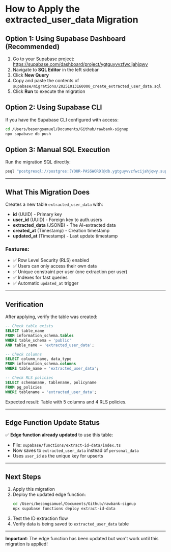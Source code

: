 # How to Apply the extracted_user_data Migration

## Option 1: Using Supabase Dashboard (Recommended)

1. Go to your Supabase project: https://supabase.com/dashboard/project/ygtguyvvzfwcijahjqwy
2. Navigate to **SQL Editor** in the left sidebar
3. Click **New Query**
4. Copy and paste the contents of `supabase/migrations/20251013160000_create_extracted_user_data.sql`
5. Click **Run** to execute the migration

## Option 2: Using Supabase CLI

If you have the Supabase CLI configured with access:

```bash
cd /Users/besongsamuel/Documents/Github/rawbank-signup
npx supabase db push
```

## Option 3: Manual SQL Execution

Run the migration SQL directly:

```bash
psql "postgresql://postgres:[YOUR-PASSWORD]@db.ygtguyvvzfwcijahjqwy.supabase.co:5432/postgres" -f supabase/migrations/20251013160000_create_extracted_user_data.sql
```

---

## What This Migration Does

Creates a new table `extracted_user_data` with:

- **id** (UUID) - Primary key
- **user_id** (UUID) - Foreign key to auth.users
- **extracted_data** (JSONB) - The AI-extracted data
- **created_at** (Timestamp) - Creation timestamp
- **updated_at** (Timestamp) - Last update timestamp

### Features:

- ✅ Row Level Security (RLS) enabled
- ✅ Users can only access their own data
- ✅ Unique constraint per user (one extraction per user)
- ✅ Indexes for fast queries
- ✅ Automatic `updated_at` trigger

---

## Verification

After applying, verify the table was created:

```sql
-- Check table exists
SELECT table_name
FROM information_schema.tables
WHERE table_schema = 'public'
AND table_name = 'extracted_user_data';

-- Check columns
SELECT column_name, data_type
FROM information_schema.columns
WHERE table_name = 'extracted_user_data';

-- Check RLS policies
SELECT schemaname, tablename, policyname
FROM pg_policies
WHERE tablename = 'extracted_user_data';
```

Expected result: Table with 5 columns and 4 RLS policies.

---

## Edge Function Update Status

✅ **Edge function already updated** to use this table:

- File: `supabase/functions/extract-id-data/index.ts`
- Now saves to `extracted_user_data` instead of `personal_data`
- Uses `user_id` as the unique key for upserts

---

## Next Steps

1. Apply this migration
2. Deploy the updated edge function:
   ```bash
   cd /Users/besongsamuel/Documents/Github/rawbank-signup
   npx supabase functions deploy extract-id-data
   ```
3. Test the ID extraction flow
4. Verify data is being saved to `extracted_user_data` table

---

**Important**: The edge function has been updated but won't work until this migration is applied!
